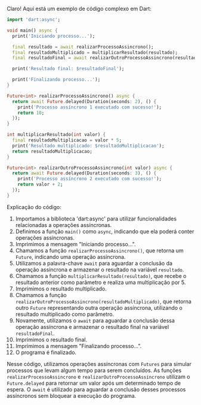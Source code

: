 Claro! Aqui está um exemplo de código complexo em Dart:

```dart
import 'dart:async';

void main() async {
  print('Iniciando processo...');

  final resultado = await realizarProcessoAssincrono();
  final resultadoMultiplicado = multiplicarResultado(resultado);
  final resultadoFinal = await realizarOutroProcessoAssincrono(resultadoMultiplicado);

  print('Resultado final: $resultadoFinal');

  print('Finalizando processo...');
}

Future<int> realizarProcessoAssincrono() async {
  return await Future.delayed(Duration(seconds: 2), () {
    print('Processo assíncrono 1 executado com sucesso!');
    return 10;
  });
}

int multiplicarResultado(int valor) {
  final resultadoMultiplicacao = valor * 5;
  print('Resultado multiplicado: $resultadoMultiplicacao');
  return resultadoMultiplicacao;
}

Future<int> realizarOutroProcessoAssincrono(int valor) async {
  return await Future.delayed(Duration(seconds: 3), () {
    print('Processo assíncrono 2 executado com sucesso!');
    return valor + 2;
  });
}
```

Explicação do código:

1. Importamos a biblioteca 'dart:async' para utilizar funcionalidades relacionadas a operações assíncronas.
2. Definimos a função `main()` como `async`, indicando que ela poderá conter operações assíncronas.
3. Imprimimos a mensagem "Iniciando processo...".
4. Chamamos a função `realizarProcessoAssincrono()`, que retorna um `Future`, indicando uma operação assíncrona.
5. Utilizamos a palavra-chave `await` para aguardar a conclusão da operação assíncrona e armazenar o resultado na variável `resultado`.
6. Chamamos a função `multiplicarResultado(resultado)`, que recebe o resultado anterior como parâmetro e realiza uma multiplicação por 5.
7. Imprimimos o resultado multiplicado.
8. Chamamos a função `realizarOutroProcessoAssincrono(resultadoMultiplicado)`, que retorna outro `Future` representando outra operação assíncrona, utilizando o resultado multiplicado como parâmetro.
9. Novamente, utilizamos o `await` para aguardar a conclusão dessa operação assíncrona e armazenar o resultado final na variável `resultadoFinal`.
10. Imprimimos o resultado final.
11. Imprimimos a mensagem "Finalizando processo...".
12. O programa é finalizado.

Nesse código, utilizamos operações assíncronas com `Futures` para simular processos que levam algum tempo para serem concluídos. As funções `realizarProcessoAssincrono` e `realizarOutroProcessoAssincrono` utilizam o `Future.delayed` para retornar um valor após um determinado tempo de espera. O `await` é utilizado para aguardar a conclusão desses processos assíncronos sem bloquear a execução do programa.
